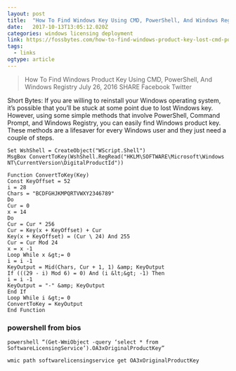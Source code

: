```yaml
---
layout: post 
title:  "How To Find Windows Key Using CMD, PowerShell, And Windows Registry" 
date:   2017-10-13T13:05:12.020Z 
categories: windows licensing deployment
link: https://fossbytes.com/how-to-find-windows-product-key-lost-cmd-powershell-registry/?utm_content=buffer12f5b&utm_medium=social&utm_source=twitter.com&utm_campaign=buffer 
tags:
  - links
ogtype: article 
---
```


> How To Find Windows Product Key Using CMD, PowerShell, And Windows Registry
July 26, 2016
SHARE Facebook Twitter  

Short Bytes: If you are willing to reinstall your Windows operating system, it’s possible that you’ll be stuck at some point due to lost Windows key. However, using some simple methods that involve PowerShell, Command Prompt, and Windows Registry, you can easily find Windows product key. These methods are a lifesaver for every Windows user and they just need a couple of steps.

````vbscript
Set WshShell = CreateObject("WScript.Shell")
MsgBox ConvertToKey(WshShell.RegRead("HKLM\SOFTWARE\Microsoft\Windows NT\CurrentVersion\DigitalProductId"))

Function ConvertToKey(Key)
Const KeyOffset = 52
i = 28
Chars = "BCDFGHJKMPQRTVWXY2346789"
Do
Cur = 0
x = 14
Do
Cur = Cur * 256
Cur = Key(x + KeyOffset) + Cur
Key(x + KeyOffset) = (Cur \ 24) And 255
Cur = Cur Mod 24
x = x -1
Loop While x &gt;= 0
i = i -1
KeyOutput = Mid(Chars, Cur + 1, 1) &amp; KeyOutput
If (((29 - i) Mod 6) = 0) And (i &lt;&gt; -1) Then
i = i -1
KeyOutput = "-" &amp; KeyOutput
End If
Loop While i &gt;= 0
ConvertToKey = KeyOutput
End Function
````
### powershell from bios
````powershell “(Get-WmiObject -query ‘select * from SoftwareLicensingService’).OA3xOriginalProductKey”````

````wmic path softwarelicensingservice get OA3xOriginalProductKey````